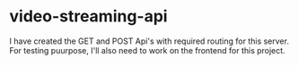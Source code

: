 # video-streaming-api

I have created the GET and POST Api's with required routing for this server.
For testing puurpose, I'll also need to work on the frontend for this project.
